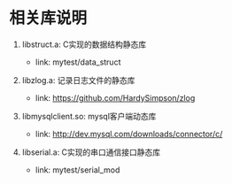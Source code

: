 相关库说明
==========

1. libstruct.a: C实现的数据结构静态库
    - link: mytest/data_struct

2. libzlog.a: 记录日志文件的静态库
    - link: https://github.com/HardySimpson/zlog

3. libmysqlclient.so: mysql客户端动态库
    - link: http://dev.mysql.com/downloads/connector/c/

4. libserial.a: C实现的串口通信接口静态库
    - link: mytest/serial_mod

